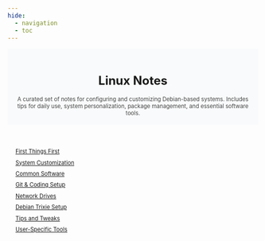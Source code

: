 ```yaml
---
hide:
  - navigation
  - toc
---
```



<section style="padding:1rem 1rem; text-align:center; background:#f9fafb;">
  <h1 style="font-size:1.5rem; margin-bottom:1rem;">Linux Notes</h1>
  <p style="max-width:720px; margin:0 auto; font-size:0.7rem; color:#444;">
    A curated set of notes for configuring and customizing Debian-based systems.
    Includes tips for daily use, system personalization, package management, and essential software tools.
  </p>
</section>

<section style="padding:2rem 1rem; max-width:800px; margin:auto;">
  <ul style="list-style:none; padding:0; line-height:2; color:#333; font-size:0.7rem;">
    <li><a href="First-things-First/">First Things First</a></li>
    <li><a href="Customization/">System Customization</a></li>
    <li><a href="Common-Softwares/">Common Software</a></li>
    <li><a href="Git/">Git & Coding Setup</a></li>
    <li><a href="Network-drives/">Network Drives</a></li>
    <li><a href="Trixie/">Debian Trixie Setup</a></li>
    <li><a href="Tweaks/">Tips and Tweaks</a></li>
    <li><a href="User-specific-softwares/">User-Specific Tools</a></li>
  </ul>
</section>
